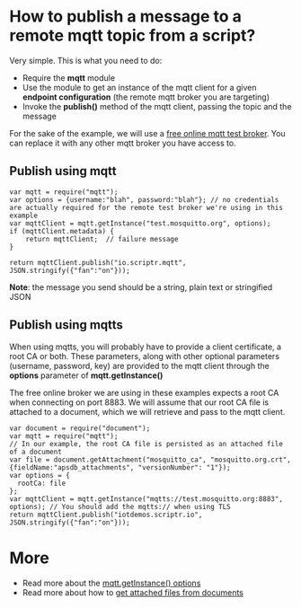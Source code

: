 # How to publish a message to a remote mqtt topic from a script?

Very simple. This is what you need to do:

- Require the **mqtt** module
- Use the module to get an instance of the mqtt client for a given **endpoint configuration** (the remote mqtt broker you are targeting)
- Invoke the **publish()** method of the mqtt client, passing the topic and the message

For the sake of the example, we will use a [free online mqtt test broker](https://test.mosquitto.org/). You can replace it with any other mqtt broker you have access to.

## Publish using mqtt 

```
var mqtt = require("mqtt");
var options = {username:"blah", password:"blah"}; // no credentials are actually required for the remote test broker we're using in this example
var mqttClient = mqtt.getInstance("test.mosquitto.org", options); 
if (mqttClient.metadata) {
    return mqttClient;  // failure message
}

return mqttClient.publish("io.scriptr.mqtt", JSON.stringify({"fan":"on"}));
```

**Note**: the message you send should be a string, plain text or stringified JSON

## Publish using mqtts

When using mqtts, you will probably have to provide a client certificate, a root CA or both. These parameters, along with other optional parameters (username, password, key) are provided to the mqtt client through the **options** parameter of **mqtt.getInstance()** 

The free online broker we are using in these examples expects a root CA when connecting on port 8883. We will assume that our root CA file is attached to a document, which we will retrieve and pass to the mqtt client.

```
var document = require("document");
var mqtt = require("mqtt");
// In our example, the root CA file is persisted as an attached file of a document 
var file = document.getAttachment("mosquitto_ca", "mosquitto.org.crt", {fieldName:"apsdb_attachments", "versionNumber": "1"});
var options = {
  rootCa: file  
};
var mqttClient = mqtt.getInstance("mqtts://test.mosquitto.org:8883", options); // You should add the mqtts:// when using TLS
return mqttClient.publish("iotdemos.scriptr.io", JSON.stringify({"fan":"on"}));
```
# More

- Read more about the [mqtt.getInstance() options](https://www.scriptr.io/documentation#documentation-mqtt-getInstance-endpointgetInstance)
- Read more about how to [get attached files from documents]()
